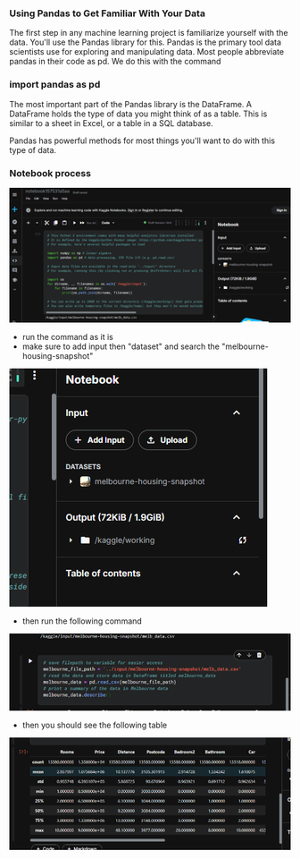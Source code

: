 ### Using Pandas to Get Familiar With Your Data
The first step in any machine learning project is familiarize yourself with the data. You'll use the Pandas library for this. Pandas is the primary tool data scientists use for exploring and manipulating data. Most people abbreviate pandas in their code as pd. We do this with the command

### import pandas as pd

The most important part of the Pandas library is the DataFrame. A DataFrame holds the type of data you might think of as a table. This is similar to a sheet in Excel, or a table in a SQL database.

Pandas has powerful methods for most things you'll want to do with this type of data.

### Notebook process 
![screenshot](../images/i4.png)

* run the command as it is
* make sure to add input then "dataset" and search the "melbourne-housing-snapshot"

![screenshot](../images/i5.png)

* then run the following command 

![screenshot](../images/i6.png)

* then you should see the following table 

![screenshot](../images/i7.png)

